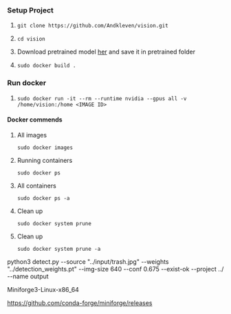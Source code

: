 ### Setup Project

1.  ```console
    git clone https://github.com/Andkleven/vision.git
    ```
1.  ```console
    cd vision
    ```
1.  Download pretrained model [her](https://drive.google.com/drive/folders/1nYyaQXOBjNdUJDsmJpcRpu6oE55aQoLA) and save it in pretrained folder
1.  ```console
    sudo docker build .
    ```

### Run docker

1.  ```console
    sudo docker run -it --rm --runtime nvidia --gpus all -v /home/vision:/home <IMAGE ID>
    ```

#### Docker commends

1.  All images
    ```console
    sudo docker images
    ```
1.  Running containers
    ```console
    sudo docker ps
    ```
1.  All containers
    ```console
    sudo docker ps -a
    ```
1.  Clean up
    ```console
    sudo docker system prune
    ```
1.  Clean up
    ```console
    sudo docker system prune -a
    ```

python3 detect.py --source "../input/trash.jpg" --weights "../detection_weights.pt" --img-size 640 --conf 0.675 --exist-ok --project ../ --name output

Miniforge3-Linux-x86_64

https://github.com/conda-forge/miniforge/releases
